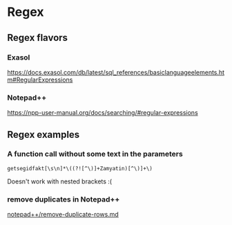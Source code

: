 # Regex

## Regex flavors

### Exasol
https://docs.exasol.com/db/latest/sql_references/basiclanguageelements.htm#RegularExpressions

### Notepad++
https://npp-user-manual.org/docs/searching/#regular-expressions

## Regex examples

### A function call without some text in the parameters

    getsegidfakt[\s\n]*\((?![^\)]+Zamyatin)[^\)]+\)

Doesn't work with nested brackets :(

### remove duplicates in Notepad++
[notepad++/remove-duplicate-rows.md](/notepad++/remove-duplicate-rows.md)
